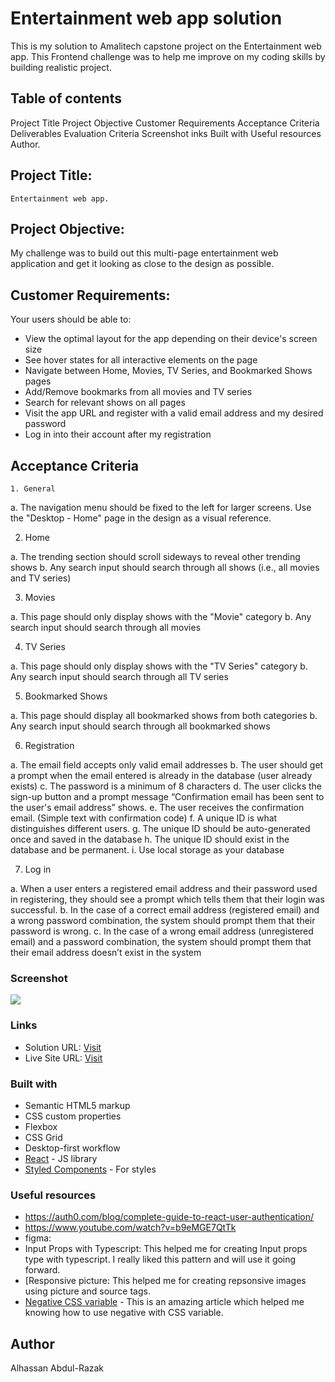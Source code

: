 # Entertainment web app solution

This is my solution to Amalitech capstone project on the Entertainment web app. This Frontend challenge was to help me improve on my coding skills by building realistic project.

## Table of contents

  Project Title
  Project Objective
  Customer Requirements
  Acceptance Criteria
  Deliverables
  Evaluation Criteria
  Screenshot
  inks
  Built with
  Useful resources
  Author.

##  Project Title: 
    Entertainment web app.

## Project Objective:
  My challenge was to build out this multi-page entertainment web application and get it looking as close to the design as possible.

## Customer Requirements:
   Your users should be able to:
- View the optimal layout for the app depending on their device's screen size
- See hover states for all interactive elements on the page
- Navigate between Home, Movies, TV Series, and Bookmarked Shows pages
- Add/Remove bookmarks from all movies and TV series
- Search for relevant shows on all pages
- Visit the app URL and register with a valid email address and my desired password
- Log in into their account after my registration

## Acceptance Criteria
    1. General

a. The navigation menu should be fixed to the left for larger screens. Use the 
"Desktop - Home" page in the design as a visual reference.

2. Home

a. The trending section should scroll sideways to reveal other trending shows
b. Any search input should search through all shows (i.e., all movies and TV series)

3. Movies

a. This page should only display shows with the "Movie" category
b. Any search input should search through all movies

4. TV Series

a. This page should only display shows with the "TV Series" category
b. Any search input should search through all TV series

5. Bookmarked Shows

a. This page should display all bookmarked shows from both categories
b. Any search input should search through all bookmarked shows

6. Registration

a. The email field accepts only valid email addresses
b. The user should get a prompt when the email entered is already in the database 
(user already exists)
c. The password is a minimum of 8 characters
d. The user clicks the sign-up button and a prompt message “Confirmation email 
has been sent to the user's email address” shows.
e. The user receives the confirmation email. (Simple text with confirmation code)
f. A unique ID is what distinguishes different users.
g. The unique ID should be auto-generated once and saved in the database
h. The unique ID should exist in the database and be permanent.
i. Use local storage as your database

7. Log in

a. When a user enters a registered email address and their password used in 
registering, they should see a prompt which tells them that their login was 
successful.
b. In the case of a correct email address (registered email) and a wrong password 
combination, the system should prompt them that their password is wrong.
c. In the case of a wrong email address (unregistered email) and a password 
combination, the system should prompt them that their email address doesn’t exist 
in the system

### Screenshot

![](./screenshot.png)

### Links

- Solution URL: [Visit](https://github.com/AbdulRazak2/Entertainment_web_app.git)
- Live Site URL: [Visit](https://phenomenal-otter-8628a3.netlify.app/)

### Built with

- Semantic HTML5 markup
- CSS custom properties
- Flexbox
- CSS Grid
- Desktop-first workflow
- [React](https://reactjs.org/) - JS library
- [Styled Components](https://styled-components.com/) - For styles

### Useful resources

- https://auth0.com/blog/complete-guide-to-react-user-authentication/
- https://www.youtube.com/watch?v=b9eMGE7QtTk
- figma: 
- Input Props with Typescript: This helped me for creating Input props type with typescript. I really liked this pattern and will use it going forward.
- [Responsive picture: This helped me for creating repsonsive images using picture and source tags.
- [Negative CSS variable](https://stackoverflow.com/questions/49469344/using-negative-css-custom-properties) - This is an amazing article which helped me knowing how to use negative with CSS variable.

## Author

Alhassan Abdul-Razak
